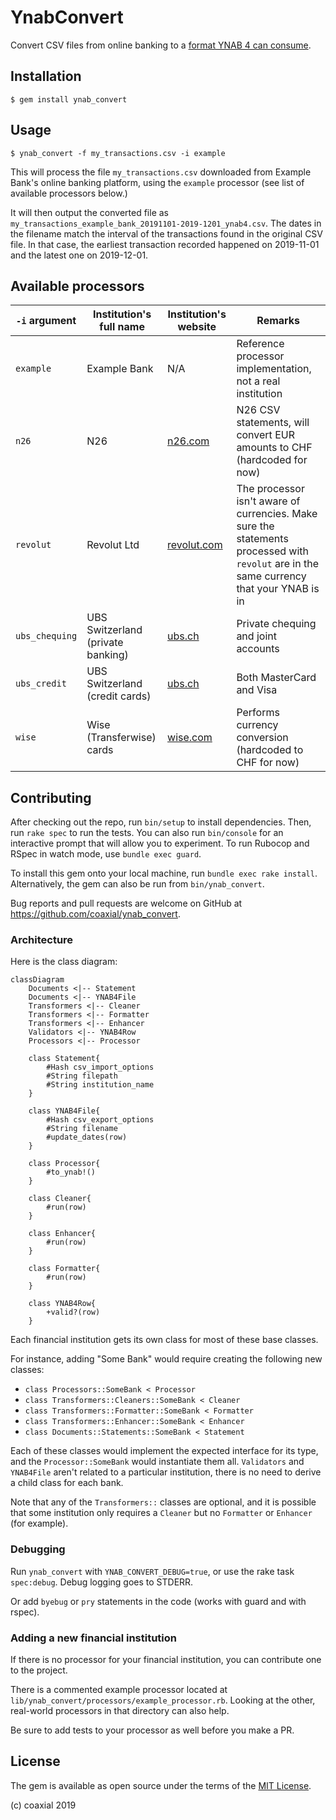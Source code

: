 # YnabConvert

Convert CSV files from online banking to a [format YNAB 4 can consume](https://docs.youneedabudget.com/article/921-formatting-csv-file).

## Installation

    $ gem install ynab_convert

## Usage

```shell
$ ynab_convert -f my_transactions.csv -i example
```

This will process the file `my_transactions.csv` downloaded from Example Bank's
online banking platform, using the `example` processor (see list of available
processors below.)

It will then output the converted file as
`my_transactions_example_bank_20191101-2019-1201_ynab4.csv`. The dates in the
filename match the interval of the transactions found in the original CSV file.
In that case, the earliest transaction recorded happened on 2019-11-01 and the
latest one on 2019-12-01.

## Available processors

`-i` argument | Institution's full name | Institution's website | Remarks
---|---|---|---
`example` | Example Bank | N/A | Reference processor implementation, not a real institution
`n26` | N26 | [n26.com](n26.com) | N26 CSV statements, will convert EUR amounts to CHF (hardcoded for now)
`revolut` | Revolut Ltd | [revolut.com](https://www.revolut.com/) | The processor isn't aware of currencies. Make sure the statements processed with `revolut` are in the same currency that your YNAB is in
`ubs_chequing` | UBS Switzerland (private banking) | [ubs.ch](https://ubs.ch) | Private chequing and joint accounts
`ubs_credit` | UBS Switzerland (credit cards) | [ubs.ch](https://ubs.ch) | Both MasterCard and Visa
`wise` | Wise (Transferwise) cards | [wise.com](https://wise.com) | Performs currency conversion (hardcoded to CHF for now)

## Contributing

After checking out the repo, run `bin/setup` to install dependencies. Then, run
`rake spec` to run the tests. You can also run `bin/console` for an interactive
prompt that will allow you to experiment. To run Rubocop and RSpec in watch
mode, use `bundle exec guard`.

To install this gem onto your local machine, run `bundle exec rake install`.
Alternatively, the gem can also be run from `bin/ynab_convert`.

Bug reports and pull requests are welcome on GitHub at
https://github.com/coaxial/ynab_convert.

### Architecture

Here is the class diagram:
```mermaid
classDiagram
    Documents <|-- Statement
    Documents <|-- YNAB4File
    Transformers <|-- Cleaner
    Transformers <|-- Formatter
    Transformers <|-- Enhancer
    Validators <|-- YNAB4Row
    Processors <|-- Processor

    class Statement{
        #Hash csv_import_options
        #String filepath
        #String institution_name
    }

    class YNAB4File{
        #Hash csv_export_options
        #String filename
        #update_dates(row)
    }

    class Processor{
        #to_ynab!()
    }

    class Cleaner{
        #run(row)
    }

    class Enhancer{
        #run(row)
    }

    class Formatter{
        #run(row)
    }

    class YNAB4Row{
        +valid?(row)
    }
```

Each financial institution gets its own class for most of these base classes.

For instance, adding "Some Bank" would require creating the following new
classes:

- `class Processors::SomeBank < Processor`
- `class Transformers::Cleaners::SomeBank < Cleaner`
- `class Transformers::Formatter::SomeBank < Formatter`
- `class Transformers::Enhancer::SomeBank < Enhancer`
- `class Documents::Statements::SomeBank < Statement`

Each of these classes would implement the expected interface for its type, and
the `Processor::SomeBank` would instantiate them all. `Validators` and `YNAB4File`
aren't related to a particular institution, there is no need to derive a child
class for each bank.

Note that any of the `Transformers::` classes are optional, and it is possible
that some institution only requires a `Cleaner` but no `Formatter` or
`Enhancer` (for example).

### Debugging

Run `ynab_convert` with `YNAB_CONVERT_DEBUG=true`, or use the rake task
`spec:debug`. Debug logging goes to STDERR.

Or add `byebug` or `pry` statements in the code (works with guard and with rspec).

### Adding a new financial institution

If there is no processor for your financial institution, you can contribute one
to the project.

There is a commented example processor located at
`lib/ynab_convert/processors/example_processor.rb`. Looking at the other,
real-world processors in that directory can also help.

Be sure to add tests to your processor as well before you make a PR.

## License

The gem is available as open source under the terms of the [MIT
License](https://opensource.org/licenses/MIT).

(c) coaxial 2019
